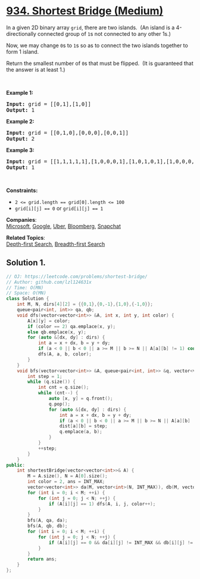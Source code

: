 # [934. Shortest Bridge (Medium)](https://leetcode.com/problems/shortest-bridge/)

<p>In a given 2D binary array <code>grid</code>, there are two islands.&nbsp; (An island is a 4-directionally connected group of&nbsp;<code>1</code>s not connected to any other 1s.)</p>

<p>Now, we may change <code>0</code>s to <code>1</code>s so as to connect the two islands together to form 1 island.</p>

<p>Return the smallest number of <code>0</code>s that must be flipped.&nbsp; (It is guaranteed that the answer is at least 1.)</p>

<p>&nbsp;</p>
<p><strong>Example 1:</strong></p>

<pre><strong>Input:</strong> grid = [[0,1],[1,0]]
<strong>Output:</strong> 1
</pre>

<p><strong>Example 2:</strong></p>

<pre><strong>Input:</strong> grid = [[0,1,0],[0,0,0],[0,0,1]]
<strong>Output:</strong> 2
</pre>

<p><strong>Example 3:</strong></p>

<pre><strong>Input:</strong> grid = [[1,1,1,1,1],[1,0,0,0,1],[1,0,1,0,1],[1,0,0,0,1],[1,1,1,1,1]]
<strong>Output:</strong> 1
</pre>

<p>&nbsp;</p>
<p><strong>Constraints:</strong></p>

<ul>
	<li><code>2 &lt;= grid.length == grid[0].length &lt;= 100</code></li>
	<li><code>grid[i][j] == 0</code> or <code>grid[i][j] == 1</code></li>
</ul>


**Companies**:  
[Microsoft](https://leetcode.com/company/microsoft), [Google](https://leetcode.com/company/google), [Uber](https://leetcode.com/company/uber), [Bloomberg](https://leetcode.com/company/bloomberg), [Snapchat](https://leetcode.com/company/snapchat)

**Related Topics**:  
[Depth-first Search](https://leetcode.com/tag/depth-first-search/), [Breadth-first Search](https://leetcode.com/tag/breadth-first-search/)

## Solution 1.

```cpp
// OJ: https://leetcode.com/problems/shortest-bridge/
// Author: github.com/lzl124631x
// Time: O(MN)
// Space: O(MN)
class Solution {
    int M, N, dirs[4][2] = {{0,1},{0,-1},{1,0},{-1,0}};
    queue<pair<int, int>> qa, qb;
    void dfs(vector<vector<int>> &A, int x, int y, int color) {
        A[x][y] = color;
        if (color == 2) qa.emplace(x, y);
        else qb.emplace(x, y);
        for (auto &[dx, dy] : dirs) {
            int a = x + dx, b = y + dy;
            if (a < 0 || b < 0 || a >= M || b >= N || A[a][b] != 1) continue;
            dfs(A, a, b, color);
        }
    }
    void bfs(vector<vector<int>> &A, queue<pair<int, int>> &q, vector<vector<int>> &dist) {
        int step = 1;
        while (q.size()) {
            int cnt = q.size();
            while (cnt--) {
                auto [x, y] = q.front();
                q.pop();
                for (auto &[dx, dy] : dirs) {
                    int a = x + dx, b = y + dy;
                    if (a < 0 || b < 0 || a >= M || b >= N || A[a][b] != 0 || dist[a][b] != INT_MAX) continue;
                    dist[a][b] = step;
                    q.emplace(a, b);
                }
            }
            ++step;
        }
    }
public:
    int shortestBridge(vector<vector<int>>& A) {
        M = A.size(), N = A[0].size();
        int color = 2, ans = INT_MAX;
        vector<vector<int>> da(M, vector<int>(N, INT_MAX)), db(M, vector<int>(N, INT_MAX));
        for (int i = 0; i < M; ++i) {
            for (int j = 0; j < N; ++j) {
                if (A[i][j] == 1) dfs(A, i, j, color++);
            }
        }
        bfs(A, qa, da);
        bfs(A, qb, db);
        for (int i = 0; i < M; ++i) {
            for (int j = 0; j < N; ++j) {
                if (A[i][j] == 0 && da[i][j] != INT_MAX && db[i][j] != INT_MAX) ans = min(ans, da[i][j] + db[i][j] - 1);
            }
        }
        return ans;
    }
};
```
